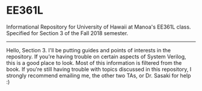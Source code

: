 # EE361L
Informational Repository for University of Hawaii at Manoa's EE361L class. Specified for Section 3 of the Fall 2018 semester.

---

Hello, Section 3. I'll be putting guides and points of interests in the repository. If you're having trouble on certain aspects of System Verilog, this is a good place to look. Most of this information is filtered from the book. If you're still having trouble with topics discussed in this repository, I strongly recommend emailing me, the other two TAs, or Dr. Sasaki for help :)


